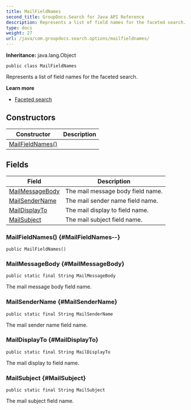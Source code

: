 ```yaml
---
title: MailFieldNames
second_title: GroupDocs.Search for Java API Reference
description: Represents a list of field names for the faceted search.
type: docs
weight: 27
url: /java/com.groupdocs.search.options/mailfieldnames/
---
```

**Inheritance:**
java.lang.Object
```
public class MailFieldNames
```

Represents a list of field names for the faceted search.

**Learn more**

 *  [Faceted search][]


[Faceted search]: https://docs.groupdocs.com/display/searchjava/Faceted+search
## Constructors

| Constructor | Description |
| --- | --- |
| [MailFieldNames()](#MailFieldNames--) |  |
## Fields

| Field | Description |
| --- | --- |
| [MailMessageBody](#MailMessageBody) | The mail message body field name. |
| [MailSenderName](#MailSenderName) | The mail sender name field name. |
| [MailDisplayTo](#MailDisplayTo) | The mail display to field name. |
| [MailSubject](#MailSubject) | The mail subject field name. |
### MailFieldNames() {#MailFieldNames--}
```
public MailFieldNames()
```


### MailMessageBody {#MailMessageBody}
```
public static final String MailMessageBody
```


The mail message body field name.

### MailSenderName {#MailSenderName}
```
public static final String MailSenderName
```


The mail sender name field name.

### MailDisplayTo {#MailDisplayTo}
```
public static final String MailDisplayTo
```


The mail display to field name.

### MailSubject {#MailSubject}
```
public static final String MailSubject
```


The mail subject field name.

